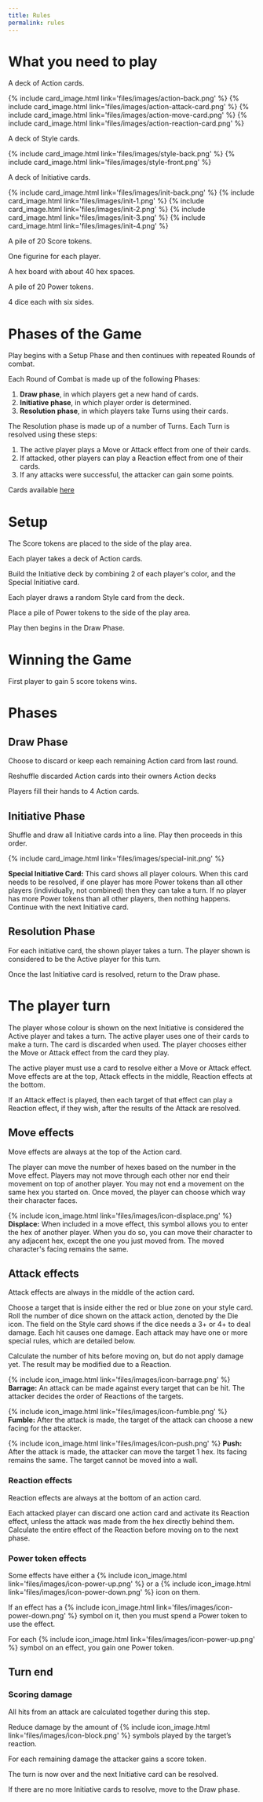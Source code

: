 ```yaml
---
title: Rules
permalink: rules
---
```

# What you need to play
A deck of Action cards.

{% include card_image.html link='files/images/action-back.png' %}
{% include card_image.html link='files/images/action-attack-card.png' %}
{% include card_image.html link='files/images/action-move-card.png' %}
{% include card_image.html link='files/images/action-reaction-card.png' %}

A deck of Style cards.

{% include card_image.html link='files/images/style-back.png' %}
{% include card_image.html link='files/images/style-front.png' %}

A deck of Initiative cards.

{% include card_image.html link='files/images/init-back.png' %}
{% include card_image.html link='files/images/init-1.png' %}
{% include card_image.html link='files/images/init-2.png' %}
{% include card_image.html link='files/images/init-3.png' %}
{% include card_image.html link='files/images/init-4.png' %}

A pile of 20 Score tokens.

One figurine for each player.

A hex board with about 40 hex spaces.

A pile of 20 Power tokens.

4 dice each with six sides.

# Phases of the Game
Play begins with a Setup Phase and then continues with repeated Rounds of combat.

Each Round of Combat is made up of the following Phases:

1. **Draw phase**, in which players get a new hand of cards.
2. **Initiative phase**, in which player order is determined.
3. **Resolution phase**, in which players take Turns using their cards.

The Resolution phase is made up of a number of Turns. Each Turn is resolved using these steps:
1. The active player plays a Move or Attack effect from one of their cards.
2. If attacked, other players can play a Reaction effect from one of their cards.
3. If any attacks were successful, the attacker can gain some points.

Cards available [here](files/card-layout.pdf)

# Setup
The Score tokens are placed to the side of the play area.

Each player takes a deck of Action cards.

Build the Initiative deck by combining 2 of each player's color, and the Special Initiative card.  

Each player draws a random Style card from the deck.

Place a pile of Power tokens to the side of the play area.

Play then begins in the Draw Phase.

# Winning the Game
First player to gain 5 score tokens wins.

# Phases
## Draw Phase
Choose to discard or keep each remaining Action card from last round.

Reshuffle discarded Action cards into their owners Action decks

Players fill their hands to 4 Action cards.

## Initiative Phase
Shuffle and draw all Initiative cards into a line. 
Play then proceeds in this order.

{% include card_image.html link='files/images/special-init.png' %} 

**Special Initiative Card:** This card shows all player colours. 
When this card needs to be resolved, if one player has more Power tokens than all other players (individually, not combined) then they can take a turn. 
If no player has more Power tokens than all other players, then nothing happens. 
Continue with the next Initiative card.

## Resolution Phase
For each initiative card, the shown player takes a turn. 
The player shown is considered to be the Active player for this turn.

Once the last Initiative card is resolved, return to the Draw phase.

# The player turn
The player whose colour is shown on the next Initiative is considered the Active player and takes a turn. 
The active player uses one of their cards to make a turn. 
The card is discarded when used. 
The player chooses either the Move or Attack effect from the card they play.

The active player must use a card to resolve either a Move or Attack effect. 
Move effects are at the top, Attack effects in the middle, Reaction effects at the bottom.

If an Attack effect is played, then each target of that effect can play a Reaction effect, if they wish, after the results of the Attack are resolved.

## Move effects
Move effects are always at the top of the Action card.

The player can move the number of hexes based on the number in the Move effect. 
Players may not move through each other nor end their movement on top of another player. 
You may not end a movement on the same hex you started on.
Once moved, the player can choose which way their character faces.

{% include icon_image.html link='files/images/icon-displace.png' %} 
**Displace:**   When included in a move effect, this symbol allows you to enter the hex of another player. 
When you do so, you can move their character to any adjacent hex, except the one you just moved from. 
The moved character's facing remains the same. 

## Attack effects
Attack effects are always in the middle of the action card.

Choose a target that is inside either the red or blue zone on your style card. 
Roll the number of dice shown on the attack action, denoted by the Die icon. 
The field on the Style card shows if the dice needs a 3+ or 4+ to deal damage. 
Each hit causes one damage. Each attack may have one or more special rules, which are detailed below.

Calculate the number of hits before moving on, but do not apply damage yet. 
The result may be modified due to a Reaction.

{% include icon_image.html link='files/images/icon-barrage.png' %} 
**Barrage:** An attack can be made against every target that can be hit. 
The attacker decides the order of Reactions of the targets.

{% include icon_image.html link='files/images/icon-fumble.png' %} 
**Fumble:** After the attack is made, the target of the attack can choose a new facing for the attacker.

{% include icon_image.html link='files/images/icon-push.png' %} 
**Push:** After the attack is made, the attacker can move the target 1 hex.
Its facing remains the same.
The target cannot be moved into a wall.

### Reaction effects
Reaction effects are always at the bottom of an action card.

Each attacked player can discard one action card and activate its Reaction effect, unless the attack was made from the hex directly behind them. 
Calculate the entire effect of the Reaction before moving on to the next phase.

### Power token effects
Some effects have either a {% include icon_image.html link='files/images/icon-power-up.png' %} or a {% include icon_image.html link='files/images/icon-power-down.png' %} icon on them.

If an effect has a {% include icon_image.html link='files/images/icon-power-down.png' %} symbol on it, then you must spend a Power token to use the effect.

For each {% include icon_image.html link='files/images/icon-power-up.png' %} symbol on an effect, you gain one Power token.

## Turn end
### Scoring damage
All hits from an attack are calculated together during this step.

Reduce damage by the amount of {% include icon_image.html link='files/images/icon-block.png' %} symbols played by the target’s reaction.

For each remaining damage the attacker gains a score token.

The turn is now over and the next Initiative card can be resolved.

If there are no more Initiative cards to resolve, move to the Draw phase.


